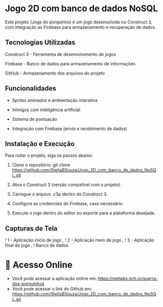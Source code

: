# Jogo 2D com banco de dados NoSQL

Este projeto (Jogo do porquinho) é um jogo desenvolvido no Construct 3, com integração ao Firebase para armazenamento e recuperação de dados.

## Tecnologias Utilizadas

Construct 3 - Ferramenta de desenvolvimento de jogos

Firebase - Banco de dados para armazenamento de informações

GitHub - Armazenamento dos arquivos do projeto

## Funcionalidades

- Sprites animados e ambientação interativa

- Inimigos com inteligência artificial

- Sistema de pontuação

- Integração com Firebase (envio e recebimento de dados)

## Instalação e Execução

Para rodar o projeto, siga os passos abaixo:

1. Clone o repositório:
git clone https://github.com/StellaBSouza/Jogo_2D_com_banco_de_dados_NoSQL.git

2. Abra o Construct 3 (versão compatível com o projeto).

3. Carregue o arquivo .c3p dentro do Construct 3.

4. Configure as credenciais do Firebase, caso necessário.

5. Execute o jogo dentro do editor ou exporte para a plataforma desejada.

## Capturas de Tela

! 1 - Aplicação inicio de jogo , 
! 2 - Aplicação meio de jogo , 
! 3 - Aplicação final do jogo , 
! Banco de dados

# 🔗 Acesso Online

- Você pode acessar a aplicação online em: https://stellabs.itch.io/guerra-dos-porquinhos
- Você pode acessar o link do Github em: https://github.com/StellaBSouza/Jogo_2D_com_banco_de_dados_NoSQL.git
